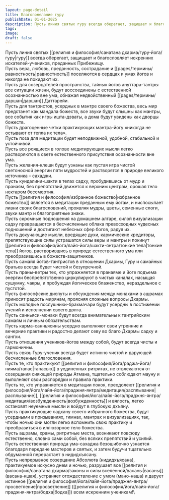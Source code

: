 ```yaml
---
layout: page-detail
title: Благопожелание гуру
publishDate: 01-01-2025
description: Пусть линия святых гуру всегда оберегает, защищает и благословляет искренних искателей-учеников, преданных Прибежищу.
tags:
image:
draft: false
---
```

Пусть линия святых [[религия и философия/санатана дхарма/гуру-йога/гуру|гуру]] всегда оберегает, защищает и благословляет искренних искателей-учеников, преданных Прибежищу.\
Пусть вера, любовь, преданность, сострадание и [[pages/термины/равностность|равностность]] поселяются в сердцах и умах йогов и никогда не покидают их.\
Пусть для созерцателей пространства, тайных йогов ануттара-тантры все ситуации жизни, будут воссоединены с естественной осознанностью вне ума, обнажая недвойственный [[pages/термины/даршан|даршан]] Даттарейи.\
Пусть для тантристов, усердных в мантре своего божества, весь мир предстанет как мандала божеств, все звуки будут слышны как мантры, все события как игры ишта-дэваты, а дома будут увидены как дворцы божеств.\
Пусть драгоценные четки практикующих мантра-йогу «никогда не остывают от тепла их тела».\
Пусть поза для медитации будет неподвижной, удобной, стабильной и устойчивой.\
Пусть все роящиеся в голове медитирующих мысли легко растворяются в свете естественного присутствия осознанности вне ума.\
Пусть желания-клеши будут узнаны как пустая игра чистой светоносной энергии пяти мудростей и растворятся в природе великого источника – сахаджи.\
Пусть кундалини-шакти в телах садху, пробудившись от мудр и пранаям, без препятствий движется к верхним центрам, орошая тело нектаром бессмертия.\
Пусть [[религия и философия/избранное божество|избранное божество]] является в медитации преданным ему йогам, и ниспосылает ливни своих благословений, проявляя мудры, цветы, семенные слоги, звуки мантр и благоприятные знаки.\
Пусть скромные подношения на домашнем алтаре, силой визуализации садху превращаются в бесчисленные облака превосходных чудесных подношений и достигают небесных сфер богов, радуя их.\
Пусть докучающие мысли, вредящие духи, кармические кредиторы, препятствующие силы устрашатся силы веры и мантры и покинут [[религия и философия/йога/лайя-йога/шакти-янтра/тонкие тела|тонкие тела]] йогов, растворившись в природе естественного ума или преобразившись в божеств-защитников.\
Пусть самайя йогов-тантристов в отношении Дхармы, Гуру и самайных братьев всегда будет чистой и безупречной.\
Пусть праны-ветры тех, кто упражняется в пранаяме и йоге подъема энергии беспрепятственно циркулируют в чистых каналах, насыщая сушумну, чакры, и пробуждая йогическое блаженство, нераздельное с пустотой.\
Пусть философские диспуты и обсуждения между монахами в ашрамах приносят радость мирянам, проясняя сложные вопросы Дхармы.\
Пусть молодые послушники-брахмачари будут усердны в постижении учений и исполнении своего долга.\
Пусть санньяси-монахи будут всегда внимательны к тантрийским самаям и личным обязательствам.\
Пусть карма-санньясины усердно выполняют свои утренние и вечерние практики и радостно делают севу во благо Дхармы садху и сангхи.\
Пусть отношения учеников-йогов между собой, будут всегда чисты и гармоничны.\
Пусть связь Гуру-ученик всегда будет истинно чистой и дарующей бесчисленные благословения.\
Пусть те, кто практикуют [[религия и философия/йога/раджа-йога/нияма/тапас|тапасью]] в уединенных ритритах, не отвлекаются от созерцания сияющей природы Атмана, тщательно соблюдают мауну и выполняют свои распорядки и правила практики.\
Пусть те, кто упражняется в медитации покоя, преодолеют [[религия и философия/йога/лайя-йога/праджня-янтра/медитация/расплывание|расплывание]], [[религия и философия/йога/лайя-йога/праджня-янтра/медитация/возбужденность|возбужденность]] и вялость, легко остановят неуемные мысли и войдут в глубокую дхъяну.\
Пусть практикующие садхану своего избранного божества, будут усердными в призываниях, гимнах, мантрах и визуализациях, так, чтобы ночью они могли легко вспомнить свою практику и преобразиться в иллюзорное тело божества.\
Пусть ашрамы, храмы, ритритные места, возникают повсюду естественно, словно сами собой, без всяких препятствий и усилий.\
Пусть естественная природа ума-сахаджа безошибочно узнается благодаря передаче мастеров и святых, и затем будучи тщательно обдуманной перерастает в нидидхъясану.\
Пусть непрерывное созерцание Абсолюта (нидидхъясана), практикуемое искусно днем и ночью, разрушает все [[религия и философия/санатана дхарма/законы и силы вселенной/васаны|васаны]] (васана-кшая), устраняет отождествление с умом (мано-наша) и дарует истинное [[религия и философия/йога/лайя-йога/праджня-янтра/просветление|просветление]] ([[религия и философия/йога/лайя-йога/праджня-янтра/бодха|бодха]]) всем искренним ученикам!\
